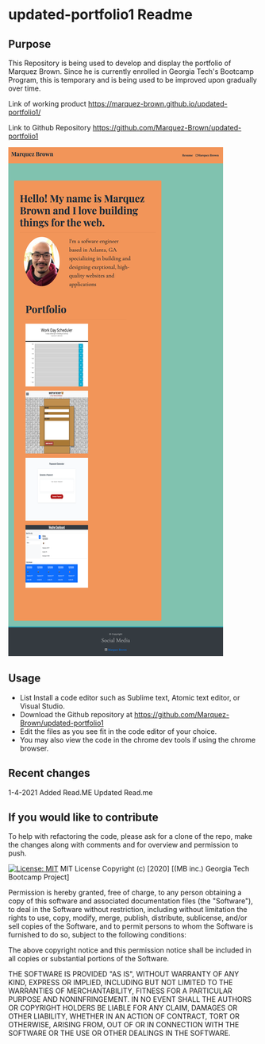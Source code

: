 # updated-portfolio1 Readme

## Purpose

This Repository is being used to develop and display the portfolio of Marquez Brown.
Since he is currently enrolled in Georgia Tech's Bootcamp Program, this is temporary and is being used to be improved upon gradually over time.

Link of working product
https://marquez-brown.github.io/updated-portfolio1/

Link to Github Repository
https://github.com/Marquez-Brown/updated-portfolio1

![Screenshot](./Images/updatedport.png)
## Usage

- List Install a code editor such as Sublime text, Atomic text editor, or Visual Studio.
- Download the Github repository at https://github.com/Marquez-Brown/updated-portfolio1
- Edit the files as you see fit in the code editor of your choice.  
- You may also view the code in the chrome dev tools if using the chrome browser.

## Recent changes 

1-4-2021
Added Read.ME
Updated Read.me

## If you would like to contribute

To help with refactoring the code, please ask for a clone of the repo, make the changes along with comments and for overview and permission to push.

[![License: MIT](https://img.shields.io/badge/License-MIT-yellow.svg)](https://opensource.org/licenses/MIT)
MIT License
Copyright (c) [2020] [(MB inc.) Georgia Tech Bootcamp Project]

Permission is hereby granted, free of charge, to any person obtaining a copy
of this software and associated documentation files (the "Software"), to deal
in the Software without restriction, including without limitation the rights
to use, copy, modify, merge, publish, distribute, sublicense, and/or sell
copies of the Software, and to permit persons to whom the Software is
furnished to do so, subject to the following conditions:

The above copyright notice and this permission notice shall be included in all
copies or substantial portions of the Software.

THE SOFTWARE IS PROVIDED "AS IS", WITHOUT WARRANTY OF ANY KIND, EXPRESS OR
IMPLIED, INCLUDING BUT NOT LIMITED TO THE WARRANTIES OF MERCHANTABILITY,
FITNESS FOR A PARTICULAR PURPOSE AND NONINFRINGEMENT. IN NO EVENT SHALL THE
AUTHORS OR COPYRIGHT HOLDERS BE LIABLE FOR ANY CLAIM, DAMAGES OR OTHER
LIABILITY, WHETHER IN AN ACTION OF CONTRACT, TORT OR OTHERWISE, ARISING FROM,
OUT OF OR IN CONNECTION WITH THE SOFTWARE OR THE USE OR OTHER DEALINGS IN THE
SOFTWARE.

